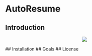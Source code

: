 # AutoResume
## Introduction
<p align="center">
    <img src="https://user-images.githubusercontent.com/13532591/36127305-9c7b6b80-1011-11e8-85dd-0345788c0b56.png"/>
</p>
## Installation
## Goals
## License
